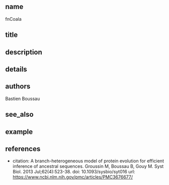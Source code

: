 ## name
fnCoala
## title
## description
## details
## authors
Bastien Boussau
## see_also
## example
## references
- citation: A branch-heterogeneous model of protein evolution for efficient inference
    of ancestral sequences. Groussin M, Boussau B, Gouy M. Syst Biol. 2013 Jul;62(4):523-38.
  doi: 10.1093/sysbio/syt016
  url: https://www.ncbi.nlm.nih.gov/pmc/articles/PMC3676677/
